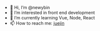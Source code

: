 - 👋 Hi, I’m @newybin
- 👀 I’m interested in front end development
- 🌱 I’m currently learning Vue, Node, React
- 📫 How to reach me: [juejin](https://juejin.cn/user/4248971521824168)

<!---
newybin/newybin is a ✨ special ✨ repository because its `README.md` (this file) appears on your GitHub profile.
You can click the Preview link to take a look at your changes.
--->
